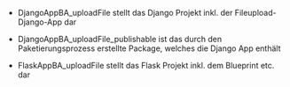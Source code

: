 - DjangoAppBA_uploadFile stellt das Django Projekt inkl. der Fileupload-Django-App dar


- DjangoAppBA_uploadFile_publishable ist das durch den Paketierungsprozess erstellte Package, welches die Django App enthält


- FlaskAppBA_uploadFile stellt das Flask Projekt inkl. dem Blueprint etc. dar
